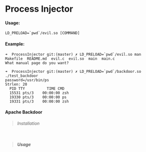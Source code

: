 # Process Injector

#### Usage:
```
LD_PRELOAD=`pwd`/evil.so [COMMAND]
```


#### Example: 
```
➜  ProcessInjector git:(master) ✗ LD_PRELOAD=`pwd`/evil.so man
Makefile  README.md  evil.c  evil.so  main  main.c
What manual page do you want?
```

```
➜  ProcessInjector git:(master) ✗ LD_PRELOAD=`pwd`/backdoor.so ./test_backdoor   
password=/usr/bin/ps                                                             
Strlen: 20                                                                       
  PID TTY          TIME CMD                                                      
  15531 pts/3    00:00:00 zsh                                                      
  19330 pts/3    00:00:00 ps                                                       
  19331 pts/3    00:00:00 zsh                                                      
```

#### Apache Backdoor

> ###### Installation
```
```

> ##### Usage
```

```

